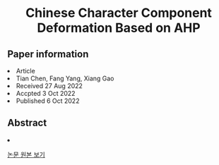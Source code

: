 <div align='center'>
    <h1>Chinese Character Component Deformation Based on AHP</h1>
</div>

<h2>Paper information</h2>
<li>Article</li>
<li>Tian Chen, Fang Yang, Xiang Gao</li>
<li>Received 27 Aug 2022</li>
<li>Accpted 3 Oct 2022</li>
<li>Published 6 Oct 2022</li>

<h2>Abstract</h2>
<li>

<a href='https://www.mdpi.com/2076-3417/12/19/10059'>논문 원본 보기</a>